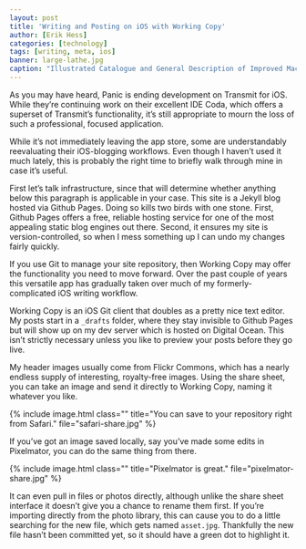 ```yaml
---
layout: post
title: 'Writing and Posting on iOS with Working Copy'
author: [Erik Hess]
categories: [technology]
tags: [writing, meta, ios]
banner: large-lathe.jpg
caption: "Illustrated Catalogue and General Description of Improved Machine Tools for Working Metal [Sellers, William & Co., 1899](https://flic.kr/p/oxe2XT)"
---
```


As you may have heard, Panic is ending development on Transmit for iOS. While they’re continuing work on their excellent IDE Coda, which offers a superset of Transmit’s functionality, it’s still appropriate to mourn the loss of such a professional, focused application. 

While it’s not immediately leaving the app store, some are understandably reevaluating their iOS-blogging workflows. Even though I haven’t used it much lately, this is probably the right time to briefly walk through mine in case it’s useful.

First let’s talk infrastructure, since that will determine whether anything below this paragraph is applicable in your case. This site is a Jekyll blog hosted via Github Pages. Doing so kills two birds with one stone. First, Github Pages offers a free, reliable hosting service for one of the most appealing static blog engines out there. Second, it ensures my site is version-controlled, so when I mess something up I can undo my changes fairly quickly. 

If you use Git to manage your site repository, then Working Copy may offer the functionality you need to move forward. Over the past couple of years this versatile app has gradually taken over much of my formerly-complicated iOS writing workflow.

Working Copy is an iOS Git client that doubles as a pretty nice text editor. My posts start in a `_drafts` folder, where they stay invisible to Github Pages but will show up on my dev server which is hosted on Digital Ocean. This isn’t strictly necessary unless you like to preview your posts before they go live.

My header images usually come from Flickr Commons, which has a nearly endless supply of interesting, royalty-free images. Using the share sheet, you can take an image and send it directly to Working Copy, naming it whatever you like.

{% include image.html class="" title="You can save to your repository right from Safari." file="safari-share.jpg" %}

If you’ve got an image saved locally, say you’ve made some edits in Pixelmator, you can do the same thing from there.

{% include image.html class="" title="Pixelmator is great." file="pixelmator-share.jpg" %}

It can even pull in files or photos directly, although unlike the share sheet interface it doesn’t give you a chance to rename them first. If you’re importing directly from the photo library, this can cause you to do a little searching for the new file, which gets named `asset.jpg`. Thankfully the new file hasn’t been committed yet, so it should have a green dot to highlight it.